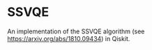 # SSVQE
An implementation of the SSVQE algorithm (see https://arxiv.org/abs/1810.09434) in Qiskit.


